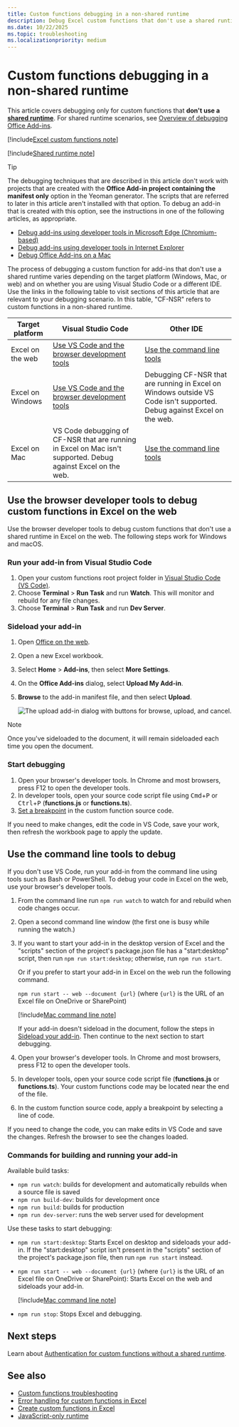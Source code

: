 ```yaml
---
title: Custom functions debugging in a non-shared runtime
description: Debug Excel custom functions that don't use a shared runtime.
ms.date: 10/22/2025
ms.topic: troubleshooting
ms.localizationpriority: medium
---
```


# Custom functions debugging in a non-shared runtime

This article covers debugging only for custom functions that **don't use a [shared runtime](../testing/runtimes.md#shared-runtime)**. For shared runtime scenarios, see [Overview of debugging Office Add-ins](../testing/debug-add-ins-overview.md).

[!include[Excel custom functions note](../includes/excel-custom-functions-note.md)]

[!include[Shared runtime note](../includes/shared-runtime-note.md)]

> [!TIP]
> The debugging techniques that are described in this article don't work with projects that are created with the **Office Add-in project containing the manifest only** option in the Yeoman generator. The scripts that are referred to later in this article aren't installed with that option. To debug an add-in that is created with this option, see the instructions in one of the following articles, as appropriate.
>
> - [Debug add-ins using developer tools in Microsoft Edge (Chromium-based)](../testing/debug-add-ins-using-devtools-edge-chromium.md)
> - [Debug add-ins using developer tools in Internet Explorer](../testing/debug-add-ins-using-f12-tools-ie.md)
> - [Debug Office Add-ins on a Mac](../testing/debug-office-add-ins-on-ipad-and-mac.md)

The process of debugging a custom function for add-ins that don't use a shared runtime varies depending on the target platform (Windows, Mac, or web) and on whether you are using Visual Studio Code or a different IDE. Use the links in the following table to visit sections of this article that are relevant to your debugging scenario. In this table, "CF-NSR" refers to custom functions in a non-shared runtime.

| Target platform | Visual Studio Code | Other IDE |
|--------------|-------------|-------------|
| Excel on the web | [Use VS Code and the browser development tools](#use-the-browser-developer-tools-to-debug-custom-functions-in-excel-on-the-web) | [Use the command line tools](#use-the-command-line-tools-to-debug)|
| Excel on Windows | [Use VS Code and the browser development tools](#use-the-browser-developer-tools-to-debug-custom-functions-in-excel-on-the-web) | Debugging CF-NSR that are running in Excel on Windows outside VS Code isn't supported. Debug against Excel on the web. |
| Excel on Mac |  VS Code debugging of CF-NSR that are running in Excel on Mac isn't supported. Debug against Excel on the web. | [Use the command line tools](#use-the-command-line-tools-to-debug)|

## Use the browser developer tools to debug custom functions in Excel on the web

Use the browser developer tools to debug custom functions that don't use a shared runtime in Excel on the web. The following steps work for Windows and macOS.

### Run your add-in from Visual Studio Code

1. Open your custom functions root project folder in [Visual Studio Code (VS Code)](https://code.visualstudio.com/).
1. Choose **Terminal** > **Run Task** and run **Watch**. This will monitor and rebuild for any file changes.
1. Choose **Terminal** > **Run Task** and run **Dev Server**.

### Sideload your add-in

1. Open [Office on the web](https://office.live.com/).
1. Open a new Excel workbook.
1. Select **Home** > **Add-ins**, then select **More Settings**.
1. On the **Office Add-ins** dialog, select **Upload My Add-in**.
1. **Browse** to the add-in manifest file, and then select **Upload**.
  
    ![The upload add-in dialog with buttons for browse, upload, and cancel.](../images/upload-add-in.png)

> [!NOTE]
> Once you've sideloaded to the document, it will remain sideloaded each time you open the document.

### Start debugging

1. Open your browser's developer tools. In Chrome and most browsers, press F12 to open the developer tools.
1. In developer tools, open your source code script file using <kbd>Cmd</kbd>+<kbd>P</kbd> or <kbd>Ctrl</kbd>+<kbd>P</kbd> (**functions.js** or **functions.ts**).
1. [Set a breakpoint](https://code.visualstudio.com/Docs/editor/debugging#_breakpoints) in the custom function source code.

If you need to make changes, edit the code in VS Code, save your work, then refresh the workbook page to apply the update.

## Use the command line tools to debug

If you don't use VS Code, run your add-in from the command line using tools such as Bash or PowerShell. To debug your code in Excel on the web, use your browser's developer tools.

1. From the command line run `npm run watch` to watch for and rebuild when code changes occur.
1. Open a second command line window (the first one is busy while running the watch.)

1. If you want to start your add-in in the desktop version of Excel and the "scripts" section of the project's package.json file has a "start:desktop" script, then run `npm run start:desktop`; otherwise, run `npm run start`.
  
    Or if you prefer to start your add-in in Excel on the web run the following command.
  
    `npm run start -- web --document {url}` (where `{url}` is the URL of an Excel file on OneDrive or SharePoint)
  
    [!include[Mac command line note](../includes/mac-command-line.md)]
  
    If your add-in doesn't sideload in the document, follow the steps in [Sideload your add-in](#sideload-your-add-in). Then continue to the next section to start debugging.
  
1. Open your browser's developer tools. In Chrome and most browsers, press F12 to open the developer tools.
1. In developer tools, open your source code script file (**functions.js** or **functions.ts**). Your custom functions code may be located near the end of the file.
1. In the custom function source code, apply a breakpoint by selecting a line of code.

If you need to change the code, you can make edits in VS Code and save the changes. Refresh the browser to see the changes loaded.

### Commands for building and running your add-in

Available build tasks:

- `npm run watch`: builds for development and automatically rebuilds when a source file is saved
- `npm run build-dev`: builds for development once
- `npm run build`: builds for production
- `npm run dev-server`: runs the web server used for development

Use these tasks to start debugging:

- `npm run start:desktop`: Starts Excel on desktop and sideloads your add-in. If the "start:desktop" script isn't present in the "scripts" section of the project's package.json file, then run `npm run start` instead.
- `npm run start -- web --document {url}` (where `{url}` is the URL of an Excel file on OneDrive or SharePoint): Starts Excel on the web and sideloads your add-in.

  [!include[Mac command line note](../includes/mac-command-line.md)]

- `npm run stop`: Stops Excel and debugging.

## Next steps

Learn about [Authentication for custom functions without a shared runtime](custom-functions-authentication.md).

## See also

- [Custom functions troubleshooting](custom-functions-troubleshooting.md)
- [Error handling for custom functions in Excel](custom-functions-errors.md)
- [Create custom functions in Excel](custom-functions-overview.md)
- [JavaScript-only runtime](../testing/runtimes.md#javascript-only-runtime)
